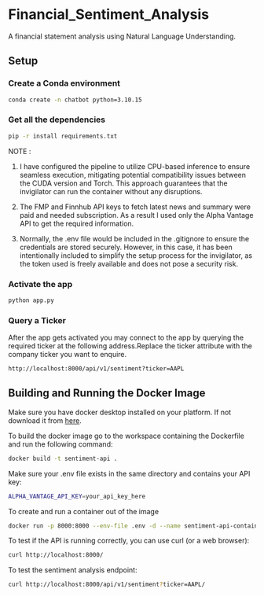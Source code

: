 # Financial_Sentiment_Analysis
A financial statement analysis using Natural Language Understanding.

## Setup

### Create a Conda environment

```sh
conda create -n chatbot python=3.10.15
```
### Get all the dependencies
```sh
pip -r install requirements.txt
```
NOTE : 
1. I have configured the pipeline to utilize CPU-based inference to ensure seamless execution, mitigating potential compatibility issues between the CUDA version and Torch. This approach guarantees that the invigilator can run the container without any disruptions.

2. The FMP and Finnhub API keys to fetch latest news and summary were paid and needed subscription. As a result I used only the Alpha Vantage API to get the required information.

3. Normally, the .env file would be included in the .gitignore to ensure the credentials are stored securely. However, in this case, it has been intentionally included to simplify the setup process for the invigilator, as the token used is freely available and does not pose a security risk.

### Activate the app
```sh
python app.py
```
### Query a Ticker
After the app gets activated you may connect to the app by querying the required ticker at the following address.Replace the ticker attribute with the company ticker you want to enquire.
```sh
http://localhost:8000/api/v1/sentiment?ticker=AAPL
```

## Building and Running the Docker Image
Make sure you have docker desktop installed on your platform. If not download it from [here](https://www.docker.com/products/docker-desktop/).

To build the docker image go to the workspace containing the Dockerfile and run the following command:
```sh
docker build -t sentiment-api .
```

Make sure your .env file exists in the same directory and contains your API key:
```sh
ALPHA_VANTAGE_API_KEY=your_api_key_here
```

To create and run a container out of the image
```sh
docker run -p 8000:8000 --env-file .env -d --name sentiment-api-container sentiment-api
```

To test if the API is running correctly, you can use curl (or a web browser):
```sh
curl http://localhost:8000/
```

To test the sentiment analysis endpoint:
```sh
curl http://localhost:8000/api/v1/sentiment?ticker=AAPL/
```
